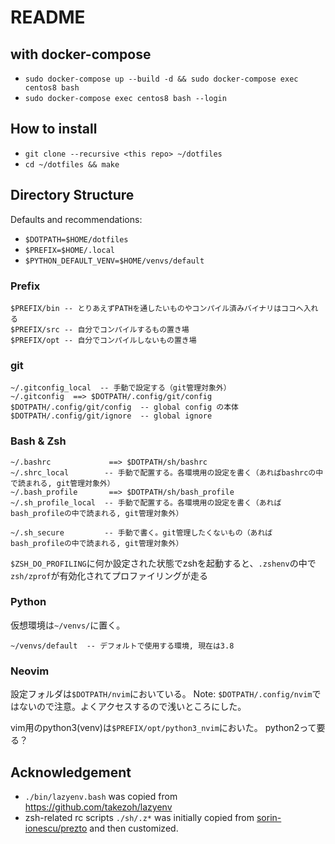 # README

## with docker-compose
- `sudo docker-compose up --build -d && sudo docker-compose exec centos8 bash`
- `sudo docker-compose exec centos8 bash --login`

## How to install
- `git clone --recursive <this repo> ~/dotfiles`
- `cd ~/dotfiles && make`

## Directory Structure

Defaults and recommendations: 
- `$DOTPATH=$HOME/dotfiles`
- `$PREFIX=$HOME/.local`
- `$PYTHON_DEFAULT_VENV=$HOME/venvs/default`

### Prefix

```
$PREFIX/bin -- とりあえずPATHを通したいものやコンパイル済みバイナリはココへ入れる
$PREFIX/src -- 自分でコンパイルするもの置き場
$PREFIX/opt -- 自分でコンパイルしないもの置き場
```

### git

```
~/.gitconfig_local  -- 手動で設定する（git管理対象外）
~/.gitconfig  ==> $DOTPATH/.config/git/config
$DOTPATH/.config/git/config  -- global config の本体
$DOTPATH/.config/git/ignore  -- global ignore
```

### Bash & Zsh
```
~/.bashrc             ==> $DOTPATH/sh/bashrc
~/.shrc_local        -- 手動で配置する。各環境用の設定を書く（あればbashrcの中で読まれる, git管理対象外）
~/.bash_profile       ==> $DOTPATH/sh/bash_profile 
~/.sh_profile_local  -- 手動で配置する。各環境用の設定を書く（あればbash_profileの中で読まれる, git管理対象外）

~/.sh_secure         -- 手動で書く。git管理したくないもの（あればbash_profileの中で読まれる, git管理対象外）
```

`$ZSH_DO_PROFILING`に何か設定された状態でzshを起動すると、`.zshenv`の中で`zsh/zprof`が有効化されてプロファイリングが走る

### Python

仮想環境は`~/venvs/`に置く。

```
~/venvs/default  -- デフォルトで使用する環境, 現在は3.8
```

### Neovim

設定フォルダは`$DOTPATH/nvim`においている。
Note: `$DOTPATH/.config/nvim`ではないので注意。よくアクセスするので浅いところにした。

vim用のpython3(venv)は`$PREFIX/opt/python3_nvim`においた。
python2って要る？


## Acknowledgement

- `./bin/lazyenv.bash` was copied from <https://github.com/takezoh/lazyenv>
- zsh-related rc scripts `./sh/.z*` was initially copied from [sorin-ionescu/prezto](https://github.com/sorin-ionescu/prezto) and then customized.
